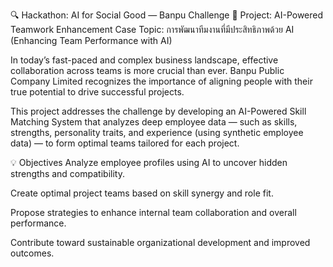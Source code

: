 🔍 Hackathon: AI for Social Good — Banpu Challenge
🧠 Project: AI-Powered Teamwork Enhancement
Case Topic: การพัฒนาทีมงานที่มีประสิทธิภาพด้วย AI
(Enhancing Team Performance with AI)

In today’s fast-paced and complex business landscape, effective collaboration across teams is more crucial than ever. Banpu Public Company Limited recognizes the importance of aligning people with their true potential to drive successful projects.

This project addresses the challenge by developing an AI-Powered Skill Matching System that analyzes deep employee data — such as skills, strengths, personality traits, and experience (using synthetic employee data) — to form optimal teams tailored for each project.

💡 Objectives
Analyze employee profiles using AI to uncover hidden strengths and compatibility.

Create optimal project teams based on skill synergy and role fit.

Propose strategies to enhance internal team collaboration and overall performance.

Contribute toward sustainable organizational development and improved outcomes.